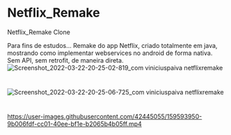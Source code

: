 # Netflix_Remake
Netflix_Remake Clone

Para fins de estudos...
Remake do app Netflix, criado totalmente em java, mostrando como implementar webservices no android de forma nativa.
Sem API, sem retrofit, de maneira direta.
![Screenshot_2022-03-22-20-25-02-819_com viniciuspaiva netflixremake](https://user-images.githubusercontent.com/42445055/159593322-1b69409b-1200-4f63-8460-2e8d16c740eb.jpg)
#
![Screenshot_2022-03-22-20-25-06-725_com viniciuspaiva netflixremake](https://user-images.githubusercontent.com/42445055/159593355-24210d96-f6e2-4220-bae8-fd7cd6c26474.jpg)
#
https://user-images.githubusercontent.com/42445055/159593950-9b006fdf-cc01-40ee-bf1e-b2065b4b05ff.mp4
